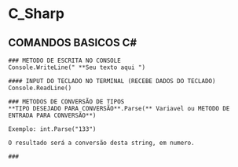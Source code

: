 # C_Sharp

## COMANDOS BASICOS C#

    ### METODO DE ESCRITA NO CONSOLE
    Console.WriteLine(" **Seu texto aqui ")

    #### INPUT DO TECLADO NO TERMINAL (RECEBE DADOS DO TECLADO)
    Console.ReadLine()

    ### METODOS DE CONVERSÃO DE TIPOS
    **TIPO DESEJADO PARA CONVERSÃO**.Parse(** Variavel ou METODO DE ENTRADA PARA CONVERSÃO**)
    
    Exemplo: int.Parse("133")

    O resultado será a conversão desta string, em numero.

    ### 
    